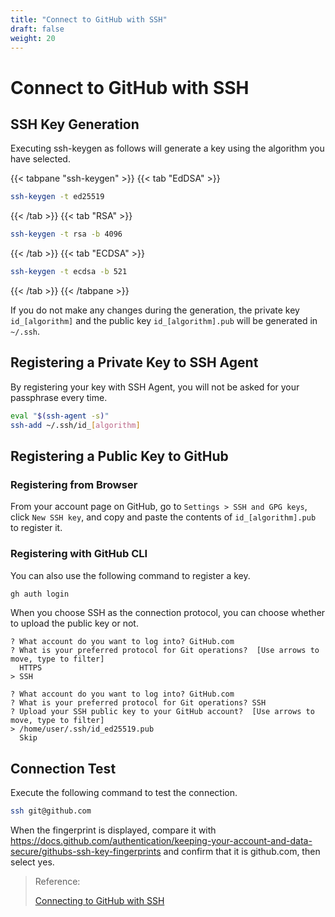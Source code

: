 ```yaml
---
title: "Connect to GitHub with SSH"
draft: false
weight: 20
---
```


# Connect to GitHub with SSH

## SSH Key Generation

Executing ssh-keygen as follows will generate a key using the algorithm you have selected.

{{< tabpane "ssh-keygen" >}}
{{< tab "EdDSA" >}}

```sh
ssh-keygen -t ed25519
```

{{< /tab >}}
{{< tab "RSA" >}}

```sh
ssh-keygen -t rsa -b 4096
```

{{< /tab >}}
{{< tab "ECDSA" >}}

```sh
ssh-keygen -t ecdsa -b 521
```

{{< /tab >}}
{{< /tabpane >}}

If you do not make any changes during the generation, the private key `id_[algorithm]` and the public key `id_[algorithm].pub` will be generated in `~/.ssh`.

## Registering a Private Key to SSH Agent

By registering your key with SSH Agent, you will not be asked for your passphrase every time.

```sh
eval "$(ssh-agent -s)"
ssh-add ~/.ssh/id_[algorithm]
```

## Registering a Public Key to GitHub

### Registering from Browser

From your account page on GitHub, go to `Settings > SSH and GPG keys`, click `New SSH key`, and copy and paste the contents of `id_[algorithm].pub` to register it.

### Registering with GitHub CLI

You can also use the following command to register a key.

```sh
gh auth login
```

When you choose SSH as the connection protocol, you can choose whether to upload the public key or not.

```text
? What account do you want to log into? GitHub.com
? What is your preferred protocol for Git operations?  [Use arrows to move, type to filter]
  HTTPS
> SSH
```

```text
? What account do you want to log into? GitHub.com
? What is your preferred protocol for Git operations? SSH
? Upload your SSH public key to your GitHub account?  [Use arrows to move, type to filter]
> /home/user/.ssh/id_ed25519.pub
  Skip
```

## Connection Test

Execute the following command to test the connection.

```sh
ssh git@github.com
```

When the fingerprint is displayed, compare it with <https://docs.github.com/authentication/keeping-your-account-and-data-secure/githubs-ssh-key-fingerprints> and confirm that it is github.com, then select yes.

> Reference:
>
> [Connecting to GitHub with SSH](https://help.github.com/github/authenticating-to-github/connecting-to-github-with-ssh)
